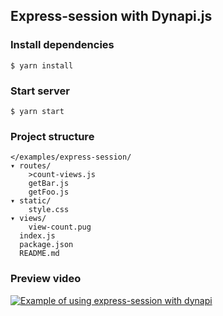## Express-session with Dynapi.js

### Install dependencies

```
$ yarn install
```

### Start server

```
$ yarn start
```

### Project structure

```
</examples/express-session/
▾ routes/
    >count-views.js
    getBar.js
    getFoo.js
▾ static/
    style.css
▾ views/
    view-count.pug
  index.js
  package.json
  README.md
```

### Preview video

[![Example of using express-session with dynapi][thumbnail]][video]

[video]: https://www.youtube.com/watch?v=r7DO0caR1k0
[thumbnail]: https://img.youtube.com/vi/r7DO0caR1k0/0.jpg
